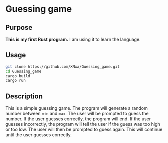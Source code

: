 # Guessing game

## Purpose

**This is my first Rust program.** I am using it to learn the language.

## Usage

```bash
git clone https://github.com/XNxa/Guessing_game.git
cd Guessing_game
cargo build
cargo run
```

## Description

This is a simple guessing game. The program will generate a random number between `min` and `max`. The user will be prompted to guess the number. If the user guesses correctly, the program will end. If the user guesses incorrectly, the program will tell the user if the guess was too high or too low. The user will then be prompted to guess again. This will continue until the user guesses correctly.
